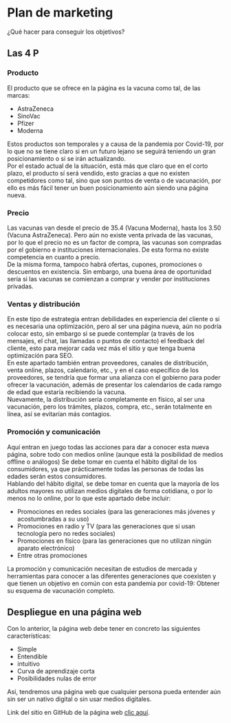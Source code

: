 # Plan de marketing
¿Qué hacer para conseguir los objetivos?

## Las 4 P

### Producto
El producto que se ofrece en la página es la vacuna como tal, de las marcas:
- AstraZeneca
- SinoVac
- Pfizer
- Moderna  

Estos productos son temporales y a causa de la pandemia por Covid-19, por lo que no se tiene claro si en un futuro lejano se seguirá teniendo un gran posicionamiento o si se irán actualizando.  
Por el estado actual de la situación, está más que claro que en el corto plazo, el producto sí será vendido, esto gracias a que no existen competidores como tal, sino que son puntos de venta o de vacunación, por ello es más fácil tener un buen posicionamiento aún siendo una página nueva.

### Precio
Las vacunas van desde el precio de 35.4 (Vacuna Moderna), hasta los 3.50 (Vacuna AstraZeneca). Pero aún no existe venta privada de las vacunas, por lo que el precio no es un factor de compra, las vacunas son compradas por el gobierno e instituciones internacionales. De esta forma no existe competencia en cuanto a precio.  
De la misma forma, tampoco habrá ofertas, cupones, promociones o descuentos en existencia. Sin embargo, una buena área de oportunidad sería si las vacunas se comienzan a comprar y vender por instituciones privadas.

### Ventas y distribución
En este tipo de estrategia entran debilidades en experiencia del cliente o si es necesaria una optimización, pero al ser una página nueva, aún no podría colocar esto, sin embargo si se puede contemplar (a través de los mensajes, el chat, las llamadas o puntos de contacto) el feedback del cliente, esto para mejorar cada vez más el sitio y que tenga buena optimización para SEO.  
En este apartado también entran proveedores, canales de distribución, venta online, plazos, calendario, etc., y en el caso específico de los proveedores, se tendría que formar una alianza con el gobierno para poder ofrecer la vacunación, además de presentar los calendarios de cada ramgo de edad que estaría recibiendo la vacuna.  
Nuevamente, la distribución sería completamente en físico, al ser una vacunación, pero los trámites, plazos, compra, etc., serán totalmente en línea, así se evitarían más contagios.

### Promoción y comunicación
Aquí entran en juego todas las acciones para dar a conocer esta nueva página, sobre todo con medios online (aunque está la posibilidad de medios offline o análogos) Se debe tomar en cuenta el hábito digital de los consumidores, ya que prácticamente todas las personas de todas las edades serán estos consumidores.  
Hablando del hábito digital, se debe tomar en cuenta que la mayoría de los adultos mayores no utilizan medios digitales de forma cotidiana, o por lo menos no lo online, por lo que este apartado debe incluir:  
- Promociones en redes sociales (para las generaciones más jóvenes y acostumbradas a su uso)
- Promociones en radio y TV (para las generaciones que si usan tecnología pero no redes sociales)
- Promociones en físico (para las generaciones que no utilizan ningún aparato electrónico)
- Entre otras promociones  

La promoción y comunicación necesitan de estudios de mercada y herramientas para conocer a las diferentes generaciones que coexisten y que tienen un objetivo en común con esta pandemia por covid-19: Obtener su esquema de vacunación completo.

## Despliegue en una página web
Con lo anterior, la página web debe tener en concreto las siguientes características:
- Simple
- Entendible
- intuitivo
- Curva de aprendizaje corta
- Posibilidades nulas de error  

Así, tendremos una página web que cualquier persona pueda entender aún sin ser un nativo digital o sin usar medios digitales.  

Link del sitio en GitHub de la página web [clic aquí](link).